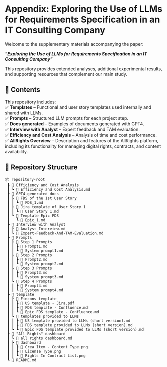 # Appendix: Exploring the Use of LLMs for Requirements Specification in an IT Consulting Company  

Welcome to the supplementary materials accompanying the paper:  

**_"Exploring the Use of LLMs for Requirements Specification in an IT Consulting Company"_**  

This repository provides extended analyses, additional experimental results, and supporting resources that complement our main study.  


## 📂 Contents  
This repository includes:  
✅ **Templates** – Functional and user story templates used internally and shared with LLMs.  
✅ **Prompts** – Structured LLM prompts for each project step.  
✅ **Docs generated** – Examples of documents generated with GPT4.  
✅ **Interview with Analyst** – Expert feedback and TAM evaluation.  
✅ **Efficiency and Cost Analysis** – Analysis of time and cost performance.  
✅ **AllRights Overview** – Description and features of the AllRights platform, including its functionality for managing digital rights, contracts, and content availability.  


## 📁 Repository Structure  
```
📦 repository-root
 ┣ 📂 Efficiency and Cost Analysis
 ┃ ┗ 📄 Efficiency and Cost Analysis.md
 ┣ 📂 GPT4-generated docs
 ┃ ┣ 📂 FDS of the 1st User Story
 ┃ ┃ ┗ 📄 FDS_1.md
 ┃ ┣ 📂 Jira template of User Story 1
 ┃ ┃ ┗ 📄 User Story 1.md
 ┃ ┗ 📂 Template Epic FDS
 ┃   ┗ 📄 Epic_1.md
 ┣ 📂 Interview with Analyst
 ┃ ┣ 📄 Analyst Interview.md
 ┃ ┗ 📄 Expert-Feedback-And-TAM-Evaluation.md
 ┣ 📂 Prompts
 ┃ ┣ 📂 Step 1 Prompts
 ┃ ┃ ┣ 📄 Prompt1.md
 ┃ ┃ ┗ 📄 System prompt1.md
 ┃ ┣ 📂 Step 2 Prompts
 ┃ ┃ ┣ 📄 Prompt2.md
 ┃ ┃ ┗ 📄 System prompt2.md
 ┃ ┣ 📂 Step 3 Prompts
 ┃ ┃ ┣ 📄 Prompt3.md
 ┃ ┃ ┗ 📄 System prompt3.md
 ┃ ┗ 📂 Step 4 Prompts
 ┃ ┃ ┣ 📄 Prompt4.md
 ┃ ┃ ┗ 📄 System prompt4.md
 ┣ 📂 template
 ┃ ┣ 📂 Fincons template
 ┃ ┃ ┣ 📄 US template - Jira.pdf
 ┃ ┃ ┣ 📄 FDS template - Confluence.md
 ┃ ┃ ┗ 📄 Epic FDS template - Confluence.md
 ┃ ┗ 📂 templates provided to LLMs
 ┃ ┃ ┣ 📄 US template provided to LLMs (short version).md
 ┃ ┃ ┣ 📄 FDS template provided to LLMs (short version).md
 ┃ ┗ ┗ 📄 Epic FDS template provided to LLMs (short version).md
 ┣ 📂 "All Rights" dashboard
 ┃ ┗ 📄 all rights dashboard.md
 ┃ ┣ 📂 dashboard
 ┃ ┃ ┣ 📄 Crea Item - Content Type.png
 ┃ ┃ ┣ 📄 License Type.png
 ┃ ┃ ┗ 📄 Rights In Contract List.png
 ┗ 📄 README.md
```
